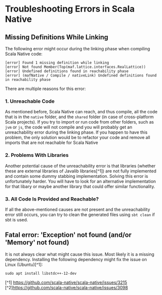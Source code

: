 # Troubleshooting Errors in Scala Native

## Missing Definitions While Linking

The following error might occur during the linking phase when compiling Scala Native code:

```
[error] Found 1 missing definition while linking
[error] Not found Member(Top(maf.lattice.interfaces.RealLattice))
[error] Undefined definitions found in reachability phase
[error] (mafNative / Compile / nativeLink) Undefined definitions found in reachability phase
```

There are multiple reasons for this error:

### 1.      Unreachable Code

As mentioned before, Scala Native can reach, and thus compile, all the code that is in the `native` folder, and the `shared` folder (in case of cross-platform Scala projects). If you try to import or run code from other folders, such as `jvm` or `js`, the code will not compile and you will probably get an unreachability error during the linking phase. If you happen to have this problem, the only solution would be to refactor your code and remove all imports that are not reachable for Scala Native

### 2.   Problems With Libraries

Another potential cause of the unreachability error is that libraries (whether these are external libraries of Javalib libraries[^1]) are not fully implemented and contain some dummy stabbing implementation. Solving this error is unfortunately harder. You will have to look for an alternative implementation for that libary or maybe another library that could offer similar functionality. 

### 3.      All Code Is Provided and Reachable?

If all the above-mentioned causes are not present and the unreachability error still occurs, you can try to clean the generated files using `sbt clean` if sbt is used.

## Fatal error: 'Exception' not found (and/or 'Memory' not found)

It is not always clear what might cause this issue. Most likely it is a missing dependency. Installing the following dependency might fix the issue on Linux (Ubuntu)[^1]:

```sudo apt install libstdc++-12-dev```



[^1] <https://github.com/scala-native/scala-native/issues/3215>
[^2]<https://github.com/scala-native/scala-native/issues/3098>
